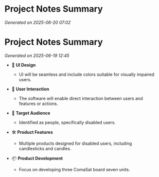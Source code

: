 # Project Notes Summary

*Generated on 2025-06-20 07:02*

# Project Notes Summary

*Generated on 2025-06-19 12:45*

- 🎨 **UI Design**
  - UI will be seamless and include colors suitable for visually impaired users.

- 💬 **User Interaction**
  - The software will enable direct interaction between users and features or actions.

- 🎯 **Target Audience**
  - Identified as people, specifically disabled users.

- 🛠️ **Product Features**
  - Multiple products designed for disabled users, including candlesticks and candles.

- 📦 **Product Development**
  - Focus on developing three ComaSat board seven units.